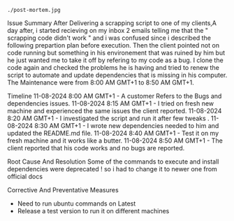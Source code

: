 	./post-mortem.jpg

Issue Summary
After Delivering a scrapping script to one of my clients,A day after, i started recieving on my inbox 2 emails telling me that the " scrapping code didn't work " and i was confused since i described the following prepartion plan before execution.
Then the client pointed not on code running but something in his environement that was ruined by him but he just wanted me to take it off by refering to my code as a bug. I clone the code again and checked the problems he is having and tried to renew the script to automate and update dependencies that is missing in his computer.
The Maintenance were from 8:00 AM GMT+1 to 8:50 AM GMT+1.  

Timeline
11-08-2024 8:00 AM GMT+1 -  A customer Refers to the Bugs and dependencies issues.
11-08-2024 8:15 AM GMT+1  - I tried on fresh new machine and experienced the same issues the client reported.
11-08-2024 8:20 AM GMT+1 - I investigated the script and run it after few tweaks .
11-08-2024 8:30 AM GMT+1 - I wrote new dependencies needed to him and updated the README.md file.
11-08-2024 8:40 AM GMT+1 - Test it on my fresh machine and it works like a butter.
11-08-2024 8:50 AM GMT+1 - The client reported that his code works and no bugs are reported.


Root Cause And Resolution
Some of the commands to execute and install dependencies were deprecated ! so i had to change it to newer one from official docs

Corrective And Preventative Measures
- Need to run ubuntu commands on Latest
- Release a test version to run it on different machines

